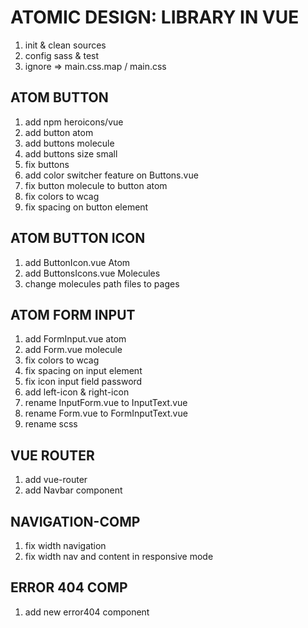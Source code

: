 # ATOMIC DESIGN: LIBRARY IN VUE

1. init & clean sources
2. config sass & test
3. ignore => main.css.map / main.css

## ATOM BUTTON
1. add npm heroicons/vue 
2. add button atom
3. add buttons molecule
4. add buttons size small
5. fix buttons
6. add color switcher feature on Buttons.vue
7. fix button molecule to button atom
8. fix colors to wcag
9. fix spacing on button element

## ATOM BUTTON ICON
1. add ButtonIcon.vue Atom
2. add ButtonsIcons.vue Molecules
3. change molecules path files to pages 


## ATOM FORM INPUT
1. add FormInput.vue atom
2. add Form.vue molecule
3. fix colors to wcag
4. fix spacing on input element
5. fix icon input field password
6. add left-icon & right-icon
7. rename InputForm.vue to InputText.vue
8. rename Form.vue to FormInputText.vue
9. rename scss

## VUE ROUTER
1. add vue-router
2. add Navbar component

## NAVIGATION-COMP
1. fix width navigation
2. fix width nav and content in responsive mode

## ERROR 404 COMP
1. add new error404 component
